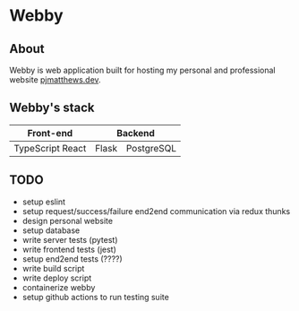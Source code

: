 # Webby
## About
Webby is web application built for hosting my personal and professional website [pjmatthews.dev](https://pjmatthews.dev).
## Webby's stack

<table>
  <thead>
    <th colspan="1">Front-end</th>
    <th colspan="2">Backend</th>
  </thead>
  <tbody>
    <tr>
      <td>
        TypeScript React
      </td>
      <td>
        Flask
      </td>
      <td>
        PostgreSQL
      </td>
    </tr>
  </tbody>
</table>

## TODO
- setup eslint
- setup request/success/failure end2end communication via redux thunks
- design personal website
- setup database
- write server tests (pytest)
- write frontend tests (jest)
- setup end2end tests (????)
- write build script
- write deploy script
- containerize webby
- setup github actions to run testing suite
